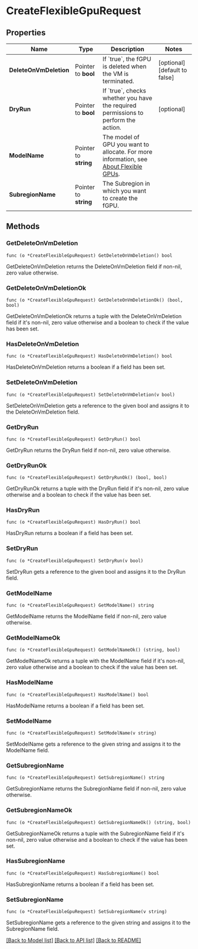 # CreateFlexibleGpuRequest

## Properties

Name | Type | Description | Notes
------------ | ------------- | ------------- | -------------
**DeleteOnVmDeletion** | Pointer to **bool** | If &#x60;true&#x60;, the fGPU is deleted when the VM is terminated. | [optional] [default to false]
**DryRun** | Pointer to **bool** | If &#x60;true&#x60;, checks whether you have the required permissions to perform the action. | [optional] 
**ModelName** | Pointer to **string** | The model of GPU you want to allocate. For more information, see [About Flexible GPUs](https://wiki.outscale.net/display/EN/About+Flexible+GPUs). | 
**SubregionName** | Pointer to **string** | The Subregion in which you want to create the fGPU. | 

## Methods

### GetDeleteOnVmDeletion

`func (o *CreateFlexibleGpuRequest) GetDeleteOnVmDeletion() bool`

GetDeleteOnVmDeletion returns the DeleteOnVmDeletion field if non-nil, zero value otherwise.

### GetDeleteOnVmDeletionOk

`func (o *CreateFlexibleGpuRequest) GetDeleteOnVmDeletionOk() (bool, bool)`

GetDeleteOnVmDeletionOk returns a tuple with the DeleteOnVmDeletion field if it's non-nil, zero value otherwise
and a boolean to check if the value has been set.

### HasDeleteOnVmDeletion

`func (o *CreateFlexibleGpuRequest) HasDeleteOnVmDeletion() bool`

HasDeleteOnVmDeletion returns a boolean if a field has been set.

### SetDeleteOnVmDeletion

`func (o *CreateFlexibleGpuRequest) SetDeleteOnVmDeletion(v bool)`

SetDeleteOnVmDeletion gets a reference to the given bool and assigns it to the DeleteOnVmDeletion field.

### GetDryRun

`func (o *CreateFlexibleGpuRequest) GetDryRun() bool`

GetDryRun returns the DryRun field if non-nil, zero value otherwise.

### GetDryRunOk

`func (o *CreateFlexibleGpuRequest) GetDryRunOk() (bool, bool)`

GetDryRunOk returns a tuple with the DryRun field if it's non-nil, zero value otherwise
and a boolean to check if the value has been set.

### HasDryRun

`func (o *CreateFlexibleGpuRequest) HasDryRun() bool`

HasDryRun returns a boolean if a field has been set.

### SetDryRun

`func (o *CreateFlexibleGpuRequest) SetDryRun(v bool)`

SetDryRun gets a reference to the given bool and assigns it to the DryRun field.

### GetModelName

`func (o *CreateFlexibleGpuRequest) GetModelName() string`

GetModelName returns the ModelName field if non-nil, zero value otherwise.

### GetModelNameOk

`func (o *CreateFlexibleGpuRequest) GetModelNameOk() (string, bool)`

GetModelNameOk returns a tuple with the ModelName field if it's non-nil, zero value otherwise
and a boolean to check if the value has been set.

### HasModelName

`func (o *CreateFlexibleGpuRequest) HasModelName() bool`

HasModelName returns a boolean if a field has been set.

### SetModelName

`func (o *CreateFlexibleGpuRequest) SetModelName(v string)`

SetModelName gets a reference to the given string and assigns it to the ModelName field.

### GetSubregionName

`func (o *CreateFlexibleGpuRequest) GetSubregionName() string`

GetSubregionName returns the SubregionName field if non-nil, zero value otherwise.

### GetSubregionNameOk

`func (o *CreateFlexibleGpuRequest) GetSubregionNameOk() (string, bool)`

GetSubregionNameOk returns a tuple with the SubregionName field if it's non-nil, zero value otherwise
and a boolean to check if the value has been set.

### HasSubregionName

`func (o *CreateFlexibleGpuRequest) HasSubregionName() bool`

HasSubregionName returns a boolean if a field has been set.

### SetSubregionName

`func (o *CreateFlexibleGpuRequest) SetSubregionName(v string)`

SetSubregionName gets a reference to the given string and assigns it to the SubregionName field.


[[Back to Model list]](../README.md#documentation-for-models) [[Back to API list]](../README.md#documentation-for-api-endpoints) [[Back to README]](../README.md)


